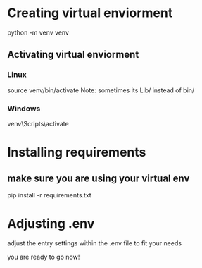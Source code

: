 # Creating virtual enviorment

python -m venv venv

## Activating virtual enviorment
### Linux
source venv/bin/activate
Note: sometimes its Lib/ instead of bin/
### Windows
venv\Scripts\activate



# Installing requirements
## make sure you are using your virtual env
pip install -r requirements.txt

# Adjusting .env
adjust the entry settings within the .env file to fit your needs

you are ready to go now!
